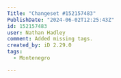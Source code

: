 ```yaml
---
Title: "Changeset #152157483"
PublishDate: "2024-06-02T12:25:43Z"
id: 152157483
user: Nathan Hadley
comment: Added missing tags.
created_by: iD 2.29.0
tags:
  - Montenegro

---
```

